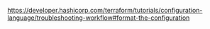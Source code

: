https://developer.hashicorp.com/terraform/tutorials/configuration-language/troubleshooting-workflow#format-the-configuration